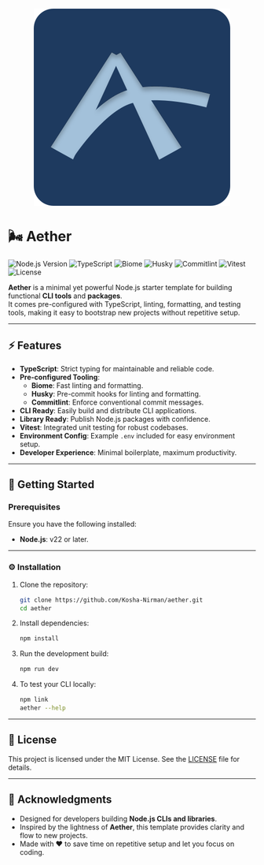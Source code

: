 <p align="center">
  <img src="logo.svg" alt="Logo">
</p>

# 🌬️ Aether

![Node.js Version](https://img.shields.io/badge/Node.js-22%2B-339933?logo=nodedotjs&logoColor=white)
![TypeScript](https://img.shields.io/badge/TypeScript-5%2B-007ACC?logo=typescript&logoColor=white)
![Biome](https://img.shields.io/badge/Biome-configured-60A5FA?logo=biome&logoColor=white)
![Husky](https://img.shields.io/badge/Husky-git_hooks-E9573F?logo=git&logoColor=white)
![Commitlint](https://img.shields.io/badge/Commitlint-enforced-000000?logo=commitlint&logoColor=white)
![Vitest](https://img.shields.io/badge/Vitest-testing-646CFF?logo=vitest&logoColor=white)
![License](https://img.shields.io/badge/License-MIT-yellow?logo=open-source-initiative&logoColor=white)

**Aether** is a minimal yet powerful Node.js starter template for building functional **CLI tools** and **packages**.  
It comes pre-configured with TypeScript, linting, formatting, and testing tools, making it easy to bootstrap new projects without repetitive setup.

---

## ⚡ Features

- **TypeScript**: Strict typing for maintainable and reliable code.
- **Pre-configured Tooling**:
  - **Biome**: Fast linting and formatting.
  - **Husky**: Pre-commit hooks for linting and formatting.
  - **Commitlint**: Enforce conventional commit messages.
- **CLI Ready**: Easily build and distribute CLI applications.
- **Library Ready**: Publish Node.js packages with confidence.
- **Vitest**: Integrated unit testing for robust codebases.
- **Environment Config**: Example `.env` included for easy environment setup.
- **Developer Experience**: Minimal boilerplate, maximum productivity.

---

## 🚀 Getting Started

### Prerequisites

Ensure you have the following installed:

- **Node.js**: v22 or later.

---

### ⚙️ Installation

1. Clone the repository:

   ```bash
   git clone https://github.com/Kosha-Nirman/aether.git
   cd aether
   ```

2. Install dependencies:

   ```bash
   npm install
   ```

3. Run the development build:

   ```bash
   npm run dev
   ```

4. To test your CLI locally:

   ```bash
   npm link
   aether --help
   ```

---

## 📜 License

This project is licensed under the MIT License. See the [LICENSE](LICENSE.md) file for details.

---

## 🙌 Acknowledgments

- Designed for developers building **Node.js CLIs and libraries**.
- Inspired by the lightness of **Aether**, this template provides clarity and flow to new projects.
- Made with ❤️ to save time on repetitive setup and let you focus on coding.
